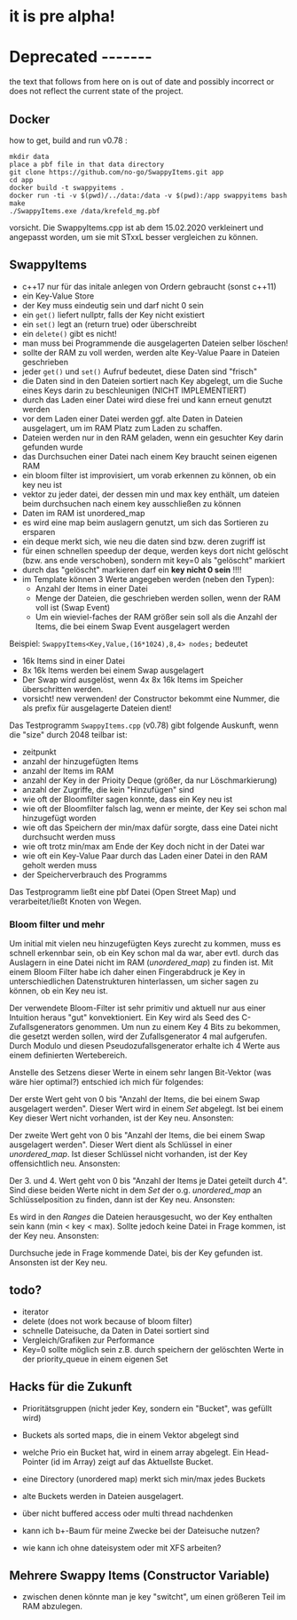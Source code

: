 # it is pre alpha!














# Deprecated -------

the text that follows from here on is out of date and possibly incorrect or
does not reflect the current state of the project.


## Docker

how to get, build and run v0.78 :

    mkdir data
    place a pbf file in that data directory
    git clone https://github.com/no-go/SwappyItems.git app
    cd app
    docker build -t swappyitems .
    docker run -ti -v $(pwd)/../data:/data -v $(pwd):/app swappyitems bash
    make
    ./SwappyItems.exe /data/krefeld_mg.pbf

vorsicht. Die SwappyItems.cpp ist ab dem 15.02.2020 verkleinert und angepasst worden, um sie
mit STxxL besser vergleichen zu können.

## SwappyItems

- c++17 nur für das initale anlegen von Ordern gebraucht (sonst c++11)
- ein Key-Value Store
- der Key muss eindeutig sein und darf nicht 0 sein
- ein `get()` liefert nullptr, falls der Key nicht existiert
- ein `set()` legt an (return true) oder überschreibt
- ein `delete()` gibt es nicht!
- man muss bei Programmende die ausgelagerten Dateien selber löschen!
- sollte der RAM zu voll werden, werden alte Key-Value Paare in Dateien geschrieben
- jeder `get()` und `set()` Aufruf bedeutet, diese Daten sind "frisch"
- die Daten sind in den Dateien sortiert nach Key abgelegt, um die Suche eines Keys darin zu beschleunigen (NICHT IMPLEMENTIERT)
- durch das Laden einer Datei wird diese frei und kann erneut genutzt werden
- vor dem Laden einer Datei werden ggf. alte Daten in Dateien ausgelagert, um im RAM Platz zum Laden zu schaffen.
- Dateien werden nur in den RAM geladen, wenn ein gesuchter Key darin gefunden wurde
- das Durchsuchen einer Datei nach einem Key braucht seinen eigenen RAM
- ein bloom filter ist improvisiert, um vorab erkennen zu können, ob ein key neu ist
- vektor zu jeder datei, der dessen min und max key enthält, um dateien beim durchsuchen nach einem key ausschließen zu können
- Daten im RAM ist unordered_map
- es wird eine map beim auslagern genutzt, um sich das Sortieren zu ersparen
- ein deque merkt sich, wie neu die daten sind bzw. deren zugriff ist
- für einen schnellen speedup der deque, werden keys dort nicht gelöscht (bzw. ans ende verschoben), sondern mit key=0 als "gelöscht" markiert
- durch das "gelöscht" markieren darf ein **key nicht 0 sein** !!!!
- im Template können 3 Werte angegeben werden (neben den Typen):
  - Anzahl der Items in einer Datei
  - Menge der Dateien, die geschrieben werden sollen, wenn der RAM voll ist (Swap Event)
  - Um ein wieviel-faches der RAM größer sein soll als die Anzahl der Items, die bei einem Swap Event ausgelagert werden

Beispiel: `SwappyItems<Key,Value,(16*1024),8,4> nodes;` bedeutet

- 16k Items sind in einer Datei
- 8x 16k Items werden bei einem Swap ausgelagert
- Der Swap wird ausgelöst, wenn 4x 8x 16k Items im Speicher überschritten werden.
- vorsicht! new verwenden! der Constructor bekommt eine Nummer, die als prefix für ausgelagerte Dateien dient!

Das Testprogramm `SwappyItems.cpp` (v0.78) gibt folgende Auskunft, wenn die "size" durch 2048 teilbar ist:

- zeitpunkt
- anzahl der hinzugefügten Items
- anzahl der Items im RAM
- anzahl der Key in der Prioity Deque (größer, da nur Löschmarkierung)
- anzahl der Zugriffe, die kein "Hinzufügen" sind
- wie oft der Bloomfilter sagen konnte, dass ein Key neu ist
- wie oft der Bloomfilter falsch lag, wenn er meinte, der Key sei schon mal hinzugefügt worden
- wie oft das Speichern der min/max dafür sorgte, dass eine Datei nicht durchsucht werden muss
- wie oft trotz min/max am Ende der Key doch nicht in der Datei war
- wie oft ein Key-Value Paar durch das Laden einer Datei in den RAM geholt werden muss
- der Speicherverbrauch des Programms

Das Testprogramm ließt eine pbf Datei (Open Street Map) und verarbeitet/ließt Knoten von Wegen.

### Bloom filter und mehr

Um initial mit vielen neu hinzugefügten Keys zurecht zu kommen, muss es schnell
erkennbar sein, ob ein Key schon mal da war, aber evtl. durch das Auslagern in eine
Datei nicht im RAM (*unordered_map*) zu finden ist. Mit einem Bloom Filter habe ich
daher einen Fingerabdruck je Key in unterschiedlichen Datenstrukturen hinterlassen,
um sicher sagen zu können, ob ein Key neu ist.

Der verwendete Bloom-Filter ist sehr primitiv und aktuell nur aus einer
Intuition heraus "gut" konvektioniert.
Ein Key wird als Seed des C-Zufallsgenerators genommen. Um nun zu einem Key 4 Bits
zu bekommen, die gesetzt werden sollen, wird der Zufallsgenerator 4 mal aufgerufen.
Durch Modulo und diesen Pseudozufallsgenerator erhalte ich 4 Werte aus einem definierten
Wertebereich.

Anstelle des Setzens dieser Werte in einem sehr langen Bit-Vektor (was wäre hier optimal?)
entschied ich mich für folgendes:

Der erste Wert geht von 0 bis "Anzahl der Items, die bei einem Swap ausgelagert werden".
Dieser Wert wird in einem *Set* abgelegt. Ist bei einem Key dieser Wert nicht vorhanden,
ist der Key neu. Ansonsten:

Der zweite Wert geht von 0 bis "Anzahl der Items, die bei einem Swap ausgelagert werden".
Dieser Wert dient als Schlüssel in einer *unordered_map*.  Ist dieser Schlüssel nicht
vorhanden, ist der Key offensichtlich neu. Ansonsten:

Der 3. und 4. Wert geht von 0 bis "Anzahl der Items je Datei geteilt durch 4". Sind diese
beiden Werte nicht in dem *Set* der o.g. *unordered_map* an Schlüsselposition zu finden,
dann ist der Key neu. Ansonsten:

Es wird in den *Ranges* die Dateien herausgesucht, wo der Key enthalten sein
kann (min < key < max). Sollte jedoch keine Datei in Frage kommen, ist der Key neu. Ansonsten:

Durchsuche jede in Frage kommende Datei, bis der Key gefunden ist. Ansonsten ist der Key neu. 

## todo?

- iterator
- delete (does not work because of bloom filter)
- schnelle Dateisuche, da Daten in Datei sortiert sind
- Vergleich/Grafiken zur Performance
- Key=0 sollte möglich sein z.B. durch speichern der gelöschten Werte in der priority_queue in einem eigenen Set

## Hacks für die Zukunft

- Prioritätsgruppen (nicht jeder Key, sondern ein "Bucket", was gefüllt wird)
- Buckets als sorted maps, die in einem Vektor abgelegt sind
- welche Prio ein Bucket hat, wird in einem array abgelegt. Ein Head-Pointer (id im Array) zeigt auf das Aktuellste Bucket.
- eine Directory (unordered map) merkt sich min/max jedes Buckets
- alte Buckets werden in Dateien ausgelagert.

- über nicht buffered access oder multi thread nachdenken
- kann ich b+-Baum für meine Zwecke bei der Dateisuche nutzen?
- wie kann ich ohne dateisystem oder mit XFS arbeiten?

## Mehrere Swappy Items (Constructor Variable)

- zwischen denen könnte man je key "switcht", um einen größeren Teil im RAM abzulegen.



